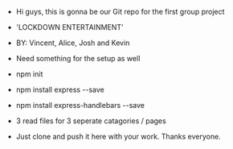 * Hi guys, this is gonna be our Git repo for the first group project

* 'LOCKDOWN ENTERTAINMENT'
* BY: Vincent, Alice, Josh and Kevin

* Need something for the setup as well

* npm init
* npm install express --save
* npm install express-handlebars --save
* 3 read files for 3 seperate catagories / pages



* Just clone and push it here with your work. Thanks everyone.
